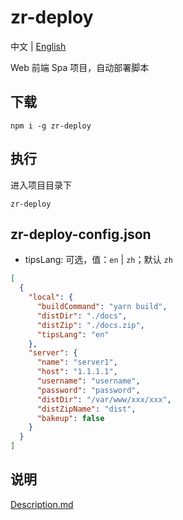 # zr-deploy

中文 | [English](./README.md)

Web 前端 Spa 项目，自动部署脚本

## 下载

```shell
npm i -g zr-deploy
```

## 执行

进入项目目录下

```shell
zr-deploy
```

## zr-deploy-config.json

- tipsLang: 可选，值：`en` | `zh`；默认 `zh`

```json
[
  {
    "local": {
      "buildCommand": "yarn build",
      "distDir": "./docs",
      "distZip": "./docs.zip",
      "tipsLang": "en"
    },
    "server": {
      "name": "server1",
      "host": "1.1.1.1",
      "username": "username",
      "password": "password",
      "distDir": "/var/www/xxx/xxx",
      "distZipName": "dist",
      "bakeup": false
    }
  }
]
```

## 说明

[Description.md](./Description.md)
